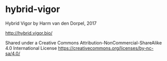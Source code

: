 # hybrid-vigor
Hybrid Vigor by Harm van den Dorpel, 2017

http://hybrid.vigor.bio/

Shared under a Creative Commons Attribution-NonCommercial-ShareAlike 4.0 International License
https://creativecommons.org/licenses/by-nc-sa/4.0/
